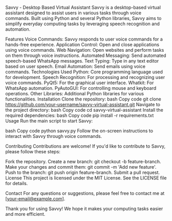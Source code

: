Savvy - Desktop Based Virtual Assistant
Savvy is a desktop-based virtual assistant designed to assist users in various tasks through voice commands. Built using Python and several Python libraries, Savvy aims to simplify everyday computing tasks by leveraging speech recognition and automation.

Features
Voice Commands: Savvy responds to user voice commands for a hands-free experience.
Application Control: Open and close applications using voice commands.
Web Navigation: Open websites and perform tasks on them through voice instructions.
Automated Messaging: Send automated speech-based WhatsApp messages.
Text Typing: Type in any text editor based on user speech.
Email Automation: Send emails using voice commands.
Technologies Used
Python: Core programming language used for development.
Speech Recognition: For processing and recognizing user voice commands.
PyQt5: For the graphical user interface.
Whatkit: For WhatsApp automation.
PyAutoGUI: For controlling mouse and keyboard operations.
Other Libraries: Additional Python libraries for various functionalities.
Installation
Clone the repository:
bash
Copy code
git clone https://github.com/your-username/savvy-virtual-assistant.git
Navigate to the project directory:
bash
Copy code
cd savvy-virtual-assistant
Install the required dependencies:
bash
Copy code
pip install -r requirements.txt
Usage
Run the main script to start Savvy:

bash
Copy code
python savvy.py
Follow the on-screen instructions to interact with Savvy through voice commands.

Contributing
Contributions are welcome! If you'd like to contribute to Savvy, please follow these steps:

Fork the repository.
Create a new branch: git checkout -b feature-branch.
Make your changes and commit them: git commit -m 'Add new feature'.
Push to the branch: git push origin feature-branch.
Submit a pull request.
License
This project is licensed under the MIT License. See the LICENSE file for details.

Contact
For any questions or suggestions, please feel free to contact me at [your-email@example.com].

Thank you for using Savvy! We hope it makes your computing tasks easier and more efficient.
